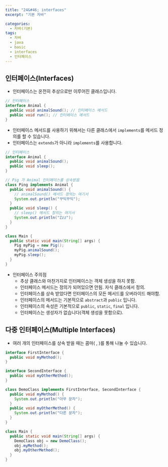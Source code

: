 ```yaml
---
title: "24&#46; interfaces"
excerpt: "기본 자바"

categories:
  - 자바(기본)
tags:
  - 자바
  - java
  - basic
  - interfaces
  - 인터페이스
---
```


## 인터페이스(Interfaces)
- 인터페이스는 온전히 추상으로만 이루어진 클래스입니다.
```java
// 인터페이스
interface Animal {
  public void animalSound(); // 인터페이스 메서드
  public void run(); // 인터페이스 메서드
}
```
- 인터페이스 메서드를 사용하기 위해서는 다른 클래스에서 `implements`를 메서드 정의를 할 수 있습니다.
- 인터페이스는 `extends`가 아니라 `implements`를 사용합니다.
```java
// 인터페이스
interface Animal {
  public void animalSound();
  public void sleep();
}
```
```java
// Pig 가 Animal 인터페이스를 상속받음
class Ping implements Animal {
  public void animalSound() {
    // animalSound() 메서드 정의는 여기서
    System.out.println("꾸익꾸익");
  }
  public void sleep() {
    // sleep() 메서드 정의는 여기서
    System.out.println("Zzz");
  }
}
```
```java
class Main {
  public static void main(String[] args) {
    Pig myPig = new Pig();
    myPig.animalSound();
    myPig.sleep();
  }
}
```


- 인터페이스 주의점
  - 추상 클래스와 마찬가지로 인터페이스는 객체 생성을 하지 못함.
  - 인터페이스 메서드는 정의가 되어있으면 안됨. 자식 클래스에서 정의.
  - 인터페이스를 상속 받았다면 인터페이스의 모든 메서드를 오버라이드 해야함.
  - 인터페이스의 메서드는 기본적으로 `abstract`과 `public` 입니다.
  - 인터페이스의 속성은 기본적으로 `public`, `static`, `final` 입니다.
  - 인터페이스는 생성자가 없습니다(객체 생성을 못함으로).

## 다중 인터페이스(Multiple Interfaces)
- 여러 개의 인터페이스를 상속 받을 때는 콤마( , )를 통해 나눌 수 있습니다.
```java
interface FirstInterface {
  public void myMethod();
}
```
```java
interface SecondInterface {
  public void myOtherMethod();
}
```
```java
class DemoClass implements FirstInterface, SecondInterface {
  public void myMethod() {
    System.out.println("아무 문자");
  }
  public void myOtherMethod() {
    System.out.println("다른 문자");
  }
}
```
```java
class Main {
  public static void main(String[] args) {
    DemoClass obj = new DemoClass();
    obj.myMethod();
    obj.myOtherMethod();
  }
}
```
